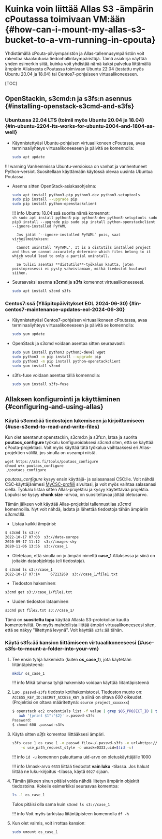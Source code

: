 
# Kuinka voin liittää Allas S3 -ämpärin cPoutassa toimivaan VM:ään {#how-can-i-mount-my-allas-s3-bucket-to-a-vm-running-in-cpouta}

Yhdistämällä cPouta-pilviympäristön ja Allas-tallennusympäristön voit rakentaa skaalautuvia tiedonhallintaympäristöjä. Tämä asiakirja näyttää yhden esimerkin siitä, kuinka voit yhdistää nämä kaksi palvelua liittämällä ämpärin Allaksesta cPoutassa toimivaan Ubuntu 22.04 (testattu myös Ubuntu 20.04 ja 18.04) tai Centos7-pohjaiseen virtuaalikoneeseen.

[TOC]

## OpenStackin, s3cmd:n ja s3fs:n asennus {#installing-openstack-s3cmd-and-s3fs}

### Ubuntussa 22.04 LTS (toimii myös Ubuntu 20.04 ja 18.04) {#in-ubuntu-2204-lts-works-for-ubuntu-2004-and-1804-as-well}

* Käynnistettyäsi Ubuntu-pohjaisen virtuaalikoneen cPoutassa, avaa terminaaliyhteys virtuaalikoneeseen ja päivitä se komennolla:

	```sh
	sudo apt update
	```

!!! warning
    Vanhemmissa Ubuntu-versioissa on vanhat ja vanhentuneet Python-versiot. Suositellaan käyttämään käytössä olevaa uusinta Ubuntua Poutassa.

* Asenna sitten OpenStack-asiakasohjelma:

	```sh
	sudo apt install python3-pip python3-dev python3-setuptools
	sudo pip install --upgrade pip
	sudo pip install python-openstackclient
	```

	!!! info
		Ubuntu 18.04:ssä suorita nämä komennot:  
		```sh
		sudo apt install python3-pip python3-dev python3-setuptools
		sudo pip3 install --upgrade pip
		sudo pip install python-openstackclient --ignore-installed PyYAML
		```
		
		Jos jätät `--ignore-installed PyYAML` pois, saat virheilmoituksen:  
		```
		Cannot uninstall 'PyYAML'. It is a distutils installed project and thus we cannot accurately determine which files belong to it which would lead to only a partial uninstall.
		```
		Se tulisi asentaa **distutils**-työkalun kautta, joten poistoprosessi ei pysty vahvistamaan, mitkä tiedostot kuuluvat siihen.

* Seuraavaksi asenna **s3cmd** ja **s3fs** komennot virtuaalikoneeseesi.

	```sh
	sudo apt install s3cmd s3fs
	```

### Centos7:ssä (Ylläpitopäivitykset EOL 2024-06-30) {#in-centos7-maintenance-updates-eol-2024-06-30}

* Käynnistettyäsi Centos7-pohjaisen virtuaalikoneen cPoutassa, avaa terminaaliyhteys virtuaalikoneeseen ja päivitä se komennolla:

	```sh
	sudo yum update
	```

* OpenStack ja s3cmd voidaan asentaa sitten seuraavasti:

	```sh
	sudo yum install python3 python3-devel wget
	sudo python3 -m pip install --upgrade pip
	sudo python3 -m pip install python-openstackclient
	sudo yum install s3cmd
	```

* s3fs-fuse voidaan asentaa tällä komennolla:

	```sh
	sudo yum install s3fs-fuse
	```

## Allaksen konfigurointi ja käyttäminen {#configuring-and-using-allas}

### Käytä s3cmd:ää tiedostojen lukemiseen ja kirjoittamiseen {#use-s3cmd-to-read-and-write-files}

Kun olet asentanut openstackin, s3cmd:n ja s3fs:n, lataa ja suorita **poutaos_configure** työkalu konfiguroidaksesi _s3cmd_ siten, että se käyttää cPouta-projektiasi. Voit myös käyttää tätä työkalua vaihtaaksesi eri Allas-projektien välillä, jos sinulla on useampi niistä.

```
wget https://a3s.fi/tools/poutaos_configure
chmod u+x poutaos_configure
./poutaos_configure
```

_poutaos_configure_ kysyy ensin käyttäjä- ja salasanaasi CSC:lle. Voit nähdä CSC-käyttäjänimesi [MyCSC-profiili](https://my.csc.fi/profile) sivultasi, ja voit myös vaihtaa salasanasi siellä. Työkalu listaa sitten Allas-projektisi ja kysyy käytettävää projektia. Lopuksi se kysyy **chunk size** -arvoa, on suositeltavaa jättää oletusarvo.

Tämän jälkeen voit käyttää Allas-projektisi tallennustilaa _s3cmd_ komennoilla. Nyt voit nähdä, ladata ja lähettää tiedostoja tähän ämpäriin _s3cmd_:llä.

* Listaa kaikki ämpärisi:

```sh
$ s3cmd ls s3://
2022-10-17 07:03  s3://data-europe
2020-09-17 11:12  s3://images-sky
2020-11-06 13:56  s3://case_1
```

* Oletetaan, että sinulla on jo ämpäri nimeltä **case_1** Allaksessa ja siinä on joitakin dataobjekteja (eli tiedostoja).

```sh
$ s3cmd ls s3://case_1
2022-10-17 07:14     67213268  s3://case_1/file1.txt
```

* Tiedoston hakeminen:

```sh
s3cmd get s3://case_1/file1.txt
```

* Uuden tiedoston lataaminen:

```sh
s3cmd put file2.txt s3://case_1/
```

Tämä on **suositeltu tapa** käyttää Allasta S3-protokollan kautta komentoriviltä. On myös mahdollista liittää ämpäri virtuaalikoneeseesi siten, että se näkyy "liitettynä levynä". Voit käyttää `s3fs`:ää tähän.

### Käytä s3fs:ää kansion liittämiseen virtuaalikoneeseesi {#use-s3fs-to-mount-a-folder-into-your-vm}

1. Tee ensin tyhjä hakemisto (kuten **os_case_1**), jota käytetään liitäntäpisteenä:

	```sh
	mkdir os_case_1
	```

	!!! info
	    Mikä tahansa tyhjä hakemisto voidaan käyttää liitäntäpisteenä

1. Luo `.passwd-s3fs` tiedosto kotihakemistoosi. Tiedoston muoto on: `ACCESS_KEY_ID:SECRET_ACCESS_KEY` ja siinä on oltava _600_ oikeudet. (Projektisi on oltava määritettynä: `source project_xxxxxxx`)

	```sh
	$ openstack ec2 credentials list -f value | grep $OS_PROJECT_ID | tail -1 |\
	   awk '{print $1":"$2}' >.passwd-s3fs
	Password:
	$ chmod 600 .passwd-s3fs
	```

1. Käytä sitten _s3fs_ komentoa liittääksesi ämpäri.

	```sh
	s3fs case_1 os_case_1 -o passwd_file=~/.passwd-s3fs -o url=https://a3s.fi/ \
		-o use_path_request_style -o umask=0333,uid=$(id -u)
	```

	!!! info 
	    `id -u` komennon palauttama uid-arvo on oletuskäyttäjälle 1000

	!!! info
	    Umask-arvo `0333` liittää tiedostot **vain luku** -tilassa. Jos haluat liittää ne luku-kirjoitus -tilassa, käytä `0027` sijaan.

1. Tämän jälkeen sinun pitäisi voida nähdä liitetyn ämpärin objektit tiedostoina. Kokeile esimerkiksi seuraavaa komentoa:

	```sh
	ls -l os_case_1
	```

	Tulos pitäisi olla sama kuin `s3cmd ls s3://case_1`

	!!! info 
	    Voit myös tarkistaa liitäntäpisteen komennolla `df -h`

1. Kun olet valmis, voit irrottaa kansion:

	```sh
	sudo umount os_case_1
	```
```

